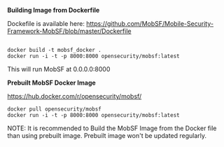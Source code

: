 **Building Image from Dockerfile**

Dockefile is available here: https://github.com/MobSF/Mobile-Security-Framework-MobSF/blob/master/Dockerfile

```

docker build -t mobsf_docker .
docker run -i -t -p 8000:8000 opensecurity/mobsf:latest

```

This will run MobSF at 0.0.0.0:8000

**Prebuilt MobSF Docker Image**

https://hub.docker.com/r/opensecurity/mobsf/
```
docker pull opensecurity/mobsf
docker run -i -t -p 8000:8000 opensecurity/mobsf:latest
```

NOTE: It is recommended to Build the MobSF Image from the Docker file than using prebuilt image. Prebuilt image won't be updated regularly. 
